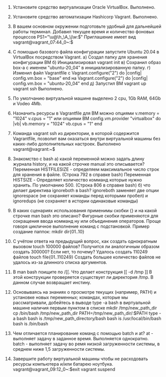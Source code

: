 1. Установите средство виртуализации Oracle VirtualBox.
  Выполнено.
  
2. Установите средство автоматизации Hashicorp Vagrant.
  Выполнено.
  
3. В вашем основном окружении подготовьте удобный для дальнейшей работы терминал.
  Добавил текущее время и количество фоновых процессов
  PS1="\u@\h_\A_\j\w:$"
  Приглашение имеет вид vagrant@vagrant_07:44_0~:$
  
4. С помощью базового файла конфигурации запустите Ubuntu 20.04 в VirtualBox посредством Vagrant.
  а) Создал папку для хранения конфигурации ВМ
  б) Инициализировал
    vagrant init
  в) Сохранил образ box-а с именем "ubuntu-20_04" в инициализированную папку.
  г) Изменил файл Vagrantfile
  c
    Vagrant.configure("2") do |config|
    config.vm.box = "base"
    end
  на
    Vagrant.configure("2") do |config|
    config.vm.box = "ubuntu-20_04"
    end
   д) Запустил ВМ
    vagrant up
    vagrant ssh
  Выполнено.
  
5. По умолчанию виртуальной машине выделено 2 cpu, 1Gb RAM, 64Gb и Vodeo 4Mb.

6. Назначить ресурсы в Vagrantfile для ВМ можно опциями
  v.memory = "1024"
  v.cpus = "1"
  или опциями ВМ
  config.vm.provider "virtualbox" do |vb|
    vb.memory = "1024"
    vb.cpus = "1"
  end
  
7. Команда vagrant ssh из директории, в которой содержится Vagrantfile, позволит вам оказаться внутри виртуальной машины без каких-либо дополнительных настроек.
  Выполнено
  vagrant@vagrant:~$

8. Знакомство с bash
  а) какой переменной можно задать длину журнала history, и на какой строчке manual это описывается?
    Переменная HISTFILESIZE - определяем максимальное число строк для хранения в файле. (Строка 792 в справке bash)
    Переменная HISTSIZE - Определяет количество комманд которые нужно хранить. По умолчанию 500. (Строка 806 в справке bash)
  б) что делает директива ignoreboth в bash?
    ignoreboth заменяет две опции ignorespace (не сохраняет команды перед которыми пробел) и ignoredups (не сохраняет в истории одинаковые команды)
    
9. В каких сценариях использования применимы скобки {} и на какой строчке man bash это описано?
    Фигурные скобки применяются для сокращения ввода комманд ну или объединения операторов. Проще говоря цикличное выполнение команд с подстановкой.
    Пример создание паппок: mkdir dir{01..10}
    
10. С учётом ответа на предыдущий вопрос, как создать однократным вызовом touch 100000 файлов? Получится ли аналогичным образом создать 300000? Если нет, то почему?
  Удалось создать 110249 файлов
  touch file{01..110249}
  Создать большее количество файлов не удалось из-за длинного списка аргументов.
    
11. В man bash поищите по /\[\[. Что делает конструкция [[ -d /tmp ]]
  В этой конструкции проверяется существует ли директория /tmp. В данном случае возвращает инстину.
  
12. Основываясь на знаниях о просмотре текущих (например, PATH) и установке новых переменных; командах, которые мы рассматривали, добейтесь в выводе type -a bash в виртуальной машине наличия первым пунктом в списке
  mkdir /tmp/new_path_dir
  cp /bin/bash /tmp/new_path_dir
  PATH=/tmp/new_path_dir/:$PATH
  type -a bash
  bash is /tmp/new_path_directory/bash
  bash is /usr/local/bin/bash
  bash is /bin/bash
  
13. Чем отличается планирование команд с помощью batch и at?
  at - выполняет задачу в заданное время. Выполняется однократно.
  batch - выполняет задачу во ремя низкой загруженности системы, в среднем ниже 1,5 загруженности системы.
  
14. Завершите работу виртуальной машины чтобы не расходовать ресурсы компьютера и/или батарею ноутбука.
  vagrant@vagrant_09:12_0~:$exit
  vagrant suspend
